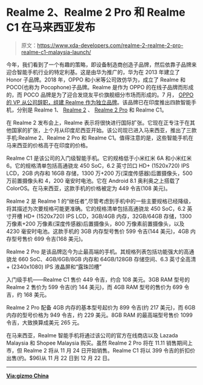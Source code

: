 # Realme 2、Realme 2 Pro 和 Realme C1 在马来西亚发布

> 原文：<https://www.xda-developers.com/realme-2-realme-2-pro-realme-c1-malaysia-launch/>

今年，我们看到了一个有趣的策略，即设备制造商创造子品牌，然后依靠子品牌来迎合智能手机行业的特定利基。这是由华为推广的，华为在 2013 年建立了 Honor 子品牌。2018 年，OPPO 和小米等公司效仿华为，成立了 Realme 和 POCO(也称为 Pocophone)子品牌。Realme 是作为 OPPO 的在线子品牌而形成的，而 POCO 品牌是为了迎合发烧友平价旗舰细分市场而形成的。7 月， [OPPO 的 VP 从公司辞职，组建 Realme 作为独立品牌](https://www.xda-developers.com/oppo-vp-resigns-focus-realme-brand/)。该品牌已在印度推出四款智能手机，分别是 Realme 1、 [Realme 2](https://www.xda-developers.com/realme-2-india-launch-specifications/) 、 [Realme 2 Pro](https://www.xda-developers.com/realme-2-pro-realme-c1-india-launch-specifications/) 和 Realme C1。

在 Realme 2 发布会上，Realme 表示将很快进行国际扩张。它现在正专注于在其他国家的扩张，上个月从印度尼西亚开始。该公司现已进入马来西亚，推出了三款手机:Realme 2、Realme 2 Pro 和 Realme C1。值得注意的是，这些智能手机在马来西亚的价格高于在印度的价格。

Realme C1 是该公司的入门级智能手机。它的规格低于小米红米 6A 和小米红米 6。它的规格清单包括高通骁龙 450 SoC，6.2 英寸凹口 HD+ (1520x720) IPS LCD，2GB 内存和 16GB 存储，1300 万+200 万(深度传感器)后置摄像头，500 万前置摄像头和 4，200 毫安时电池。它在 Android 8.1 奥利奥之上搭载了 ColorOS。在马来西亚，这款手机的价格被定为 449 令吉(108 美元)。

Realme 2 是 Realme 1 的“继任者”,尽管考虑到手机中的一些主要规格已经降级，将其描述为次要规格可能更准确。它的规格清单包括高通骁龙 450 SoC，6.2 英寸开槽 HD+ (1520x720) IPS LCD，3GB/4GB 内存，32GB/64GB 存储，1300 万像素+200 万像素(深度传感器)后置摄像头，800 万像素前置摄像头，以及 4230 毫安时电池。这款手机的 3GB 内存型号售价 599 令吉(144 美元)，4GB 内存型号售价 699 令吉(168 美元)。

Realme 2 Pro 是该品牌迄今为止最高端的手机。其规格列表包括功能强大的高通骁龙 660 SoC、4GB/6GB/8GB 内存和 64GB/128GB 存储空间、6.3 英寸全高清+ (2340x1080) IPS 液晶屏和“露珠凹槽”

入门级手机——Realme C1 售价 449 令吉，约合 108 美元。3GB RAM 型号的 Realme 2 售价为 599 令吉(约 144 美元)，而 4GB RAM 型号的售价为 699 令吉，约 168 美元。

Realme 2 Pro 配备 4GB 内存的基本型号起价为 899 令吉(约 217 美元)，而 6GB 内存的型号价格为 949 令吉，约 229 美元。8GB RAM 的最高端型号售价 1099 令吉，大致换算成美元 265 元。

在马来西亚，Realme 智能手机将通过该公司的官方在线商店以及 Lazada Malaysia 和 Shopee Malaysia 购买。虽然 Realme 2 Pro 将在 11.11 销售期间上市，但 Realme 2 将从 11 月 24 日开始销售。Realme C1 将以 399 令吉的折扣价出售(约。$96)从 11 月 22 日到 12 月 22 日。

* * *

[**Via:gizmo China**](https://www.gizmochina.com/2018/11/08/realme-2-pro-c1-launch-malaysia/)